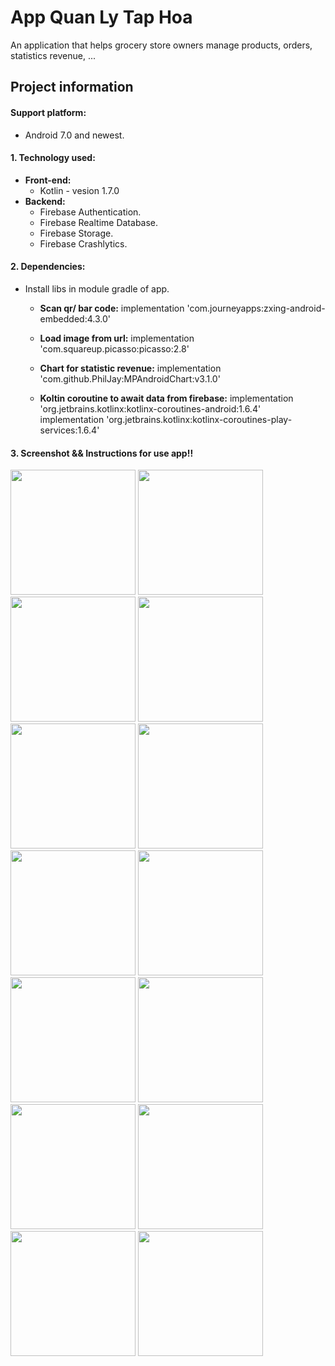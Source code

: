 # App Quan Ly Tap Hoa
An application that helps grocery store owners manage products, orders, statistics revenue, ...

## Project information

#### Support platform:
+ Android 7.0 and newest.

#### 1. Technology used:
+ **Front-end:** 
    + Kotlin - vesion 1.7.0
+ **Backend:**
    + Firebase Authentication.
    + Firebase Realtime Database.
    + Firebase Storage.
    + Firebase Crashlytics.

#### 2. Dependencies:
- Install libs in module gradle of app.

    + **Scan qr/ bar code:**
    implementation 'com.journeyapps:zxing-android-embedded:4.3.0'

    + **Load image from url:** 
    implementation 'com.squareup.picasso:picasso:2.8'

    + **Chart for statistic revenue:**
    implementation 'com.github.PhilJay:MPAndroidChart:v3.1.0'

    + **Koltin coroutine to await data from firebase:**
    implementation 'org.jetbrains.kotlinx:kotlinx-coroutines-android:1.6.4'
    implementation 'org.jetbrains.kotlinx:kotlinx-coroutines-play-services:1.6.4'

#### 3. Screenshot && Instructions for use app!!
<img src="https://github.com/hi-uta27/QuanLyTapHoa/assets/71754731/e8875d27-a4f2-4ae2-8d28-335a580440ab" width="200" />
<img src="https://github.com/hi-uta27/QuanLyTapHoa/assets/71754731/dddbf5e5-519a-494a-a238-61902cf12ea0" width="200" />
<img src="https://github.com/hi-uta27/QuanLyTapHoa/assets/71754731/a1c2b8b4-76da-4711-906d-601c424068db" width="200" />
<img src="https://github.com/hi-uta27/QuanLyTapHoa/assets/71754731/6560a2ab-40f3-4896-8abe-71bf5258aaa9" width="200" />
<img src="https://github.com/hi-uta27/QuanLyTapHoa/assets/71754731/31b779c9-fdcc-40a8-a86d-2249fdfccf3b" width="200" />
<img src="https://github.com/hi-uta27/QuanLyTapHoa/assets/71754731/2825cb1b-1beb-427e-a60c-5926b040ec7d" width="200" />
<img src="https://github.com/hi-uta27/QuanLyTapHoa/assets/71754731/5e57b364-7f37-445f-91c8-42dd741f127e" width="200" />
<img src="https://github.com/hi-uta27/QuanLyTapHoa/assets/71754731/e2e4a346-32f0-46ef-a1e0-e2801620b1d2" width="200" />
<img src="https://github.com/hi-uta27/QuanLyTapHoa/assets/71754731/be32e83c-efb0-4bb6-83b4-0e3896c4477d" width="200" />
<img src="https://github.com/hi-uta27/QuanLyTapHoa/assets/71754731/7a0876df-130a-4935-8ea8-25969cd37850" width="200" />
<img src="https://github.com/hi-uta27/QuanLyTapHoa/assets/71754731/5bdc2675-d49c-4178-be08-f05f113b155b" width="200" />
<img src="https://github.com/hi-uta27/QuanLyTapHoa/assets/71754731/d2870887-e661-4bff-81be-2b894c241221" width="200" />
<img src="https://github.com/hi-uta27/QuanLyTapHoa/assets/71754731/8d08b89b-ede7-4eb7-8819-1127678d5881" width="200" />
<img src="https://github.com/hi-uta27/QuanLyTapHoa/assets/71754731/1d6b7171-fb95-418d-84ba-91ccea8a6fa2" width="200" />
